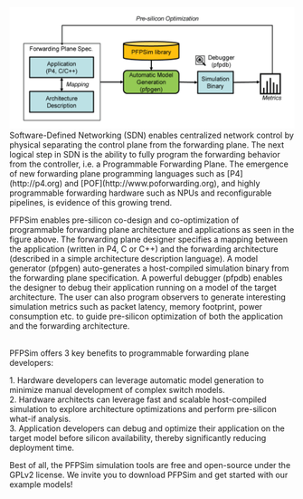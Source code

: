 <img src ="https://raw.githubusercontent.com/pfpsim/pfpsim.github.io/master/images/banner-image.png" class = "responsiveimg centerimg">
<br>
Software-Defined Networking (SDN) enables centralized network control by physical separating the control plane from the forwarding plane. The next logical step in SDN is the ability to fully program the forwarding behavior from the controller, i.e. a Programmable Forwarding Plane. The emergence of new forwarding plane programming languages such as [P4](http://p4.org) and [POF](http://www.poforwarding.org), and highly programmable forwarding hardware such as NPUs and reconfigurable pipelines, is evidence of this growing trend. 


PFPSim enables pre-silicon co-design and co-optimization of programmable forwarding plane architecture and applications as seen in the figure above. The forwarding plane designer specifies a mapping between the application (written in P4, C or C++) and the forwarding architecture (described in a simple architecture description language). A model generator (pfpgen) auto-generates a host-compiled simulation binary from the forwarding plane specification. A powerful debugger (pfpdb) enables the designer to debug their application running on a model of the target architecture. The user can also program observers to generate interesting simulation metrics such as packet latency, memory footprint, power consumption etc. to guide pre-silicon optimization of both the application and the forwarding architecture.

<br>
PFPSim offers 3 key benefits to programmable forwarding plane developers:
<p>
1. Hardware developers can leverage automatic model generation to minimize manual development of complex switch models. 
<br>
2. Hardware architects can leverage fast and scalable host-compiled simulation to explore architecture optimizations and perform pre-silicon what-if analysis.
<br>
3. Application developers can debug and optimize their application on the target model before silicon availability, thereby significantly reducing deployment time.
</p>
Best of all, the PFPSim simulation tools are free and open-source under the GPLv2 license. We invite you to download PFPSim and get started with our example models!
